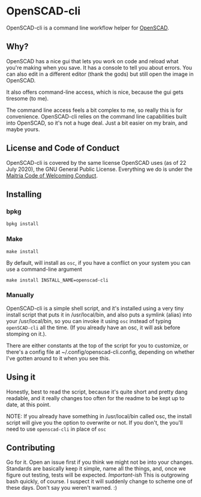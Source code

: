 # OpenSCAD-cli
OpenSCAD-cli is a command line workflow helper for [OpenSCAD](https://github.com/openscad/openscad).

## Why?
OpenSCAD has a nice gui that lets you work on code and reload what you're making when you save. It has a console to tell you about errors. You can also edit in a different editor (thank the gods) but still open the image in OpenSCAD.

It also offers command-line access, which is nice, because the gui gets tiresome (to me).

The command line access feels a bit complex to me, so really this is for convenience. OpenSCAD-cli relies on the command line capabilities built into OpenSCAD, so it's not a huge deal. Just a bit easier on my brain, and maybe yours.

## License and Code of Conduct
OpenSCAD-cli is covered by the same license OpenSCAD uses (as of 22 July 2020), the GNU General Public License. Everything we do is under the [Maitria Code of Welcoming Conduct](http:maitria.com/coc).

## Installing

### bpkg
`bpkg install`

### Make 
`make install` 

By default, will install as `osc`, if you have a conflict on your system you can use a command-line argument

`make install INSTALL_NAME=openscad-cli`

### Manually
OpenSCAD-cli is a simple shell script, and it's installed using a very tiny install script that puts it in /usr/local/bin, and also puts a symlink (alias) into your /usr/local/bin, so you can invoke it using `osc` instead of typing `openSCAD-cli` all the time. (If you already have an osc, it will ask before stomping on it.).

There are either constants at the top of the script for you to customize, or there's a config file at ~/.config/openscad-cli.config, depending on whether I've gotten around to it when you see this.

## Using it
Honestly, best to read the script, because it's quite short and pretty dang readable, and it really changes too often for the readme to be kept up to date, at this point.

NOTE: If you already have something in /usr/local/bin called osc, the install script will give you the option to overwrite or not. If you don't, the you'll need to use `openscad-cli` in place of `osc`

## Contributing
Go for it. Open an issue first if you think we might not be into your changes. Standards are basically keep it simple, name all the things, and, once we figure out testing, tests will be expected.
*Important-ish* This is outgrowing bash quickly, of course. I suspect it will suddenly change to scheme one of these days. Don't say you weren't warned. :)
